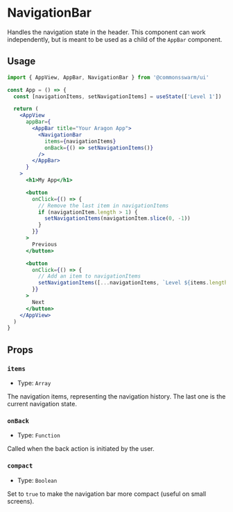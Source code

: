 # NavigationBar

Handles the navigation state in the header. This component can work independently, but is meant to be used as a child of the `AppBar` component.

## Usage

```jsx
import { AppView, AppBar, NavigationBar } from '@commonsswarm/ui'

const App = () => {
  const [navigationItems, setNavigationItems] = useState(['Level 1'])

  return (
    <AppView
      appBar={
        <AppBar title="Your Aragon App">
          <NavigationBar
            items={navigationItems}
            onBack={() => setNavigationItems()}
          />
        </AppBar>
      }
    >
      <h1>My App</h1>

      <button
        onClick={() => {
          // Remove the last item in navigationItems
          if (navigationItem.length > 1) {
            setNavigationItems(navigationItem.slice(0, -1))
          }
        }}
      >
        Previous
      </button>

      <button
        onClick={() => {
          // Add an item to navigationItems
          setNavigationItems([...navigationItems, `Level ${items.length + 1}`])
        }}
      >
        Next
      </button>
    </AppView>
  )
}
```

## Props

### `items`

- Type: `Array`

The navigation items, representing the navigation history. The last one is the current navigation state.

### `onBack`

- Type: `Function`

Called when the back action is initiated by the user.

### `compact`

- Type: `Boolean`

Set to `true` to make the navigation bar more compact (useful on small screens).
